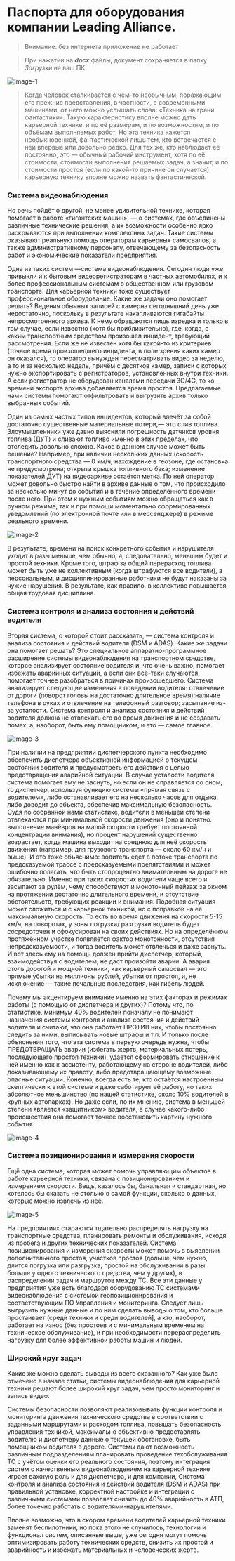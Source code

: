 # Паспорта для оборудования компании Leading Alliance.

> Внимание: без интернета приложение не работает

> При нажатии на _**docx**_ файлы, документ сохраняется в папку _Загрузки_ на ваш ПК

![image-1](src/img/homepage/image-000-768x496.jpg)

> Когда человек сталкивается с чем-то необычным, поражающим его прежние представления, в частности, с современными машинами, от него можно услышать слова: «Техника на грани фантастики». Такую характеристику вполне можно дать карьерной технике: и по её размерам, и по возможностям, и по объёмам выполняемых работ. Но эта техника кажется необыкновенной, фантастической лишь тем, кто встречается с ней впервые или довольно редко. Для тех же, кто наблюдает её постоянно, это — обычный рабочий инструмент, хотя по её стоимости, стоимости выполнения решаемых задач, а значит, и по стоимости простоя (если по какой-то причине он случается), карьерную технику вполне можно назвать фантастической.

### Система видеонаблюдения

Но речь пойдёт о другой, не менее удивительной технике, которая помогает в работе «гигантских машин», — о системах, где объединены различные технические решения, а их возможности особенно ярко раскрываются при выполнении комплексных задач. Такие системы оказывают реальную помощь операторам карьерных самосвалов, а также административному персоналу, отвечающему за безопасность работ и экономические показатели предприятия.

Одна из таких систем —система видеонаблюдения. Сегодня люди уже привыкли и к бытовым видеорегистраторам в частных автомобилях, и к более профессиональным системам в общественном или грузовом транспорте. Для карьерной техники тоже существует профессиональное оборудование. Какие же задачи оно помогает решать? Ведения обычных записей с камерна сегодняшний день уже недостаточно, поскольку в результате накапливаются гигабайты непросмотренного архива. К нему обращаются лишь изредка и только в том случае, если известно (хотя бы приблизительно), где, когда, с каким транспортным средством произошёл инцидент, требующий рассмотрения. Если же не известен хотя бы какой-то из критериев (точное время произошедшего инцидента, в поле зрения каких камер он оказался), то оператор вынужден пересматривать видео за неделю, а то и за несколько недель, причём с десятков камер, записи с которых нужно экспортировать с регистраторов, установленных внутри техники. А если регистратор не оборудован каналами передачи 3G/4G, то ко времени экспорта архива добавляется время простоя.
Предлагаемые нами системы помогают отфильтровать и выгрузить архив только выбранных событий.

Один из самых частых типов инцидентов, который влечёт за собой достаточно существенные материальные потери,— это слив топлива. Злоумышленники уже давно выяснили погрешность датчиков уровня топлива (ДУТ) и сливают топливо именно в этих пределах, что отследить довольно сложно. Какое в данном случае может быть решение? Например, при наличии нескольких данных (скорость транспортного средства — 0 км/ч; нахождение в геозоне, где остановка не предусмотрена; открыта крышка топливного бака; изменение показателей ДУТ) на видеоархиве остаётся метка. По ней оператор может довольно быстро найти в архиве данные о том, что происходило за несколько минут до события и в течение определённого времени после него. При этом к нужным событиям можно обращаться как в ручном режиме, так и при помощи моментально сформированных уведомлений (по электронной почте или в мессенджере) в режиме реального времени.

![image-2](src/img/homepage/image-002.jpg)

В результате, времени на поиск конкретного события и нарушителя уходит в разы меньше, чем обычно, а, следовательно, меньшим будет и простой техники. Кроме того, штраф за общий перерасход топлива может быть уже не коллективным (когда штрафуются все водители), а персональным, и дисциплинированные работники не будут наказаны за чужие нарушения. В результате, как правило, в коллективе повышается общая трудовая дисциплина.

### Система контроля и анализа состояния и действий водителя

Вторая система, о которой стоит рассказать, — система контроля и анализа состояния и действий водителя (DSM и ADAS). Какие же задачи она помогает решать?
Это специальное аппаратно-программное расширение системы видеонаблюдения на транспортном средстве, которое анализирует состояние водителя и, что очень важно, помогает избежать аварийных ситуаций, а если они всё-таки случаются, помогает точнее разобраться в причинах произошедшего. Система анализирует следующие изменения в поведении водителя: отвлечение от дороги (поворот головы на достаточно длительное время);наличие телефона в руках и отвлечение на телефонный разговор; засыпание из-за усталости.
Система контроля и анализа состояния и действий водителя должна не отвлекать его во время движения и не создавать помех, а, наоборот, быть ему помощником, и это — самое главное.

![image-3](src/img/homepage/Screenshot-dms.png)

При наличии на предприятии диспетчерского пункта необходимо обеспечить диспетчера объективной информацией о текущем состоянии водителя и предусмотреть его действия с целью предотвращения аварийной ситуации.
В случае усталости водителя система помогает ему не заснуть, но если он не справляется со сном, то диспетчер, используя функцию системы «прямая связь с водителем», либо останавливает его на несколько часов для отдыха, либо доводит до объекта, обеспечив максимальную безопасность.
Судя по собранной нами статистике, водители в меньшей степени отвлекаются при минимальной скорости движения (оно и понятно: выполнение манёвров на малой скорости требует постоянной концентрации внимания), но процент нарушений существенно возрастает, когда машина выходит на среднюю для неё скорость движения (например, для грузового транспорта — около 60 км/ч и выше). И это тоже объяснимо: водитель едет в потоке транспорта по предсказуемой трассе с предсказуемыми препятствиями и может ошибочно полагать, что быть стопроцентно внимательным на дороге не обязательно. Именно при таких скоростях водители чаще всего и засыпают за рулём, чему способствуют и монотонный пейзаж за окном на протяжении достаточно длительного времени, и отсутствие обстоятельств, требующих реакции и внимания. Подобная ситуация может сложиться и с карьерной техникой, но с поправкой на её максимальную скорость. То есть во время движения на скорости 5-15 км/ч, на поворотах, у зоны погрузки/ разгрузки водитель будет сосредоточен и сфокусирован на своих действиях. Но на определённом протяжённом участке появляется фактор монотонности, отсутствия непредсказуемости, и тогда водитель может отвлечься и даже заснуть. И вот здесь ему на помощь должен прийти диспетчер, который, взаимодействуя с водителем, не даст произойти аварии. А авария столь дорогой и мощной техники, как карьерный самосвал — это прямые убытки на миллионы рублей, убытки от простоя, и, не исключение — такие печальные последствия, как гибель людей.

Почему мы акцентируем внимание именно на этих факторах и режимах работы (с помощью от диспетчера и других)? Потому что, по статистике, минимум 40% водителей поначалу не понимают назначения системы контроля и анализа состояния и действий водителя и считают, что она работает ПРОТИВ них, чтобы постоянно следить за ними, выписывать новые штрафы и т.п. И только после объяснения того, что эта система в первую очередь нужна, чтобы ПРЕДОТВРАЩАТЬ аварии (избегать жертв, материальных потерь, последующего простоя техники), удаётся сформировать отношение к ней именно как к ассистенту, работающему на стороне водителей, либо доказывающему их правоту, либо предотвращающему возможные опасные ситуации. Конечно, всегда есть те, кто остаётся настроенным скептически к этой системе и даже саботирует её работу, но таких абсолютное меньшинство (по нашей статистике, около 10% водителей в крупных автопарках). Но даже если, по их мнению, система в меньшей степени является «защитником» водителя, в случае какого-либо происшествия она помогает точнее восстановить картину нужного события.

![image-4](src/img/homepage/image-001.jpg)

### Система позиционирования и измерения скорости

Ещё одна система, которая может помочь управляющим объектов в работе карьерной техники, связана с позиционированием и измерением скорости. Вещь, казалось бы, банальная и стандартная, но хотелось бы сказать не столько о самой функции, сколько о данных, которые можно извлечь из неё.

![image-5](src/img/homepage/image-011.jpg)

На предприятиях стараются тщательно распределять нагрузку на транспортные средства, планировать ремонты и обслуживания, исходя из пробега и других технических показателей. Система позиционирования и измерения скорости может помочь в выявлении дополнительного простоя, участков простоя (дольше, чем нужно, длится погрузка или разгрузка; простой на обслуживании в разы больше у одного технического средства, чем у других), в распределении задач и маршрутов между ТС. Все эти данные у предприятия уже есть благодаря оборудованию ТС системами видеонаблюдения с системой геопозиционирования и соответствующим ПО Управления и мониторинга. Следует лишь выгрузить нужные данные и по ним сделать выводы о том, кто больше простаивает (среди техники и среди водителей], а кто, наоборот, работает на износ (без простоев и с минимальным временем на техническое обслуживание), и при необходимости перераспределить нагрузку для более эффективной работы машин и людей.

### Широкий круг задач

Какие же можно сделать выводы из всего сказанного? Как уже было отмечено в начале статьи, системы видеонаблюдения для карьерной техники решают более широкий круг задач, чем просто мониторинг и запись видео.

Системы безопасности позволяют реализовывать функции контроля и мониторинга движения технического средства в соответствии с заданными маршрутами и расходом топлива, повышать безопасность управления техникой, максимально объективно предоставлять водителю и диспетчеру данные о текущей обстановке, быть помощником водителя в дороге. Системы дают возможность различным подразделениям планировать проведение техобслуживания ТС с учётом оценки его реального состояния, поэтому интеграция систем с качественным видеонаблюдением на карьерной технике играет важную роль и для диспетчера, и для компании,
Система контроля и анализа состояния и действий водителя (DSM и ADAS) при правильной установке, корректной настройке и интеграции с различными системами позволяет снизить до 40% аварийность в АТП, более точечно работать с водителями-нарушителями.

Вполне возможно, что в скором времени водителей карьерной техники заменят беспилотники, но пока этого не случилось, технологии и функционал систем, описанные выше, уже сегодня могут помочь оптимизировать работу технических средств, снизить их простой и аварийность и избежать материальных и человеческих жертв.
